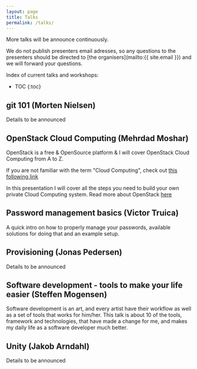 ```yaml
---
layout: page
title: Talks
permalink: /talks/
---
```



More talks will be announce continuously.

We do not publish presenters email adresses, so any questions to the presenters should be directed to [the organisers](mailto:{{ site.email }}) and we will forward your questions.

Index of current talks and workshops:

* TOC
{:toc}


git 101 (Morten Nielsen)
------------------------

Details to be announced


OpenStack Cloud Computing (Mehrdad Moshar)
-------------------------------------------

OpenStack is a free & OpenSource platform & I will cover OpenStack Cloud Computing from A to Z.

If you are not familiar with the term "Cloud Computing", check out [this following link](http://www.pcmag.com/article2/0,2817,2372163,00.asp)

In this presentation I will cover all the steps you need to build your own private Cloud Computing system.
Read more about OpenStack [here](https://www.openstack.org/software/)


Password management basics (Victor Truica)
---------------------------------------------

A quick intro on how to properly manage your passwords, available solutions for doing that and an example setup.


Provisioning (Jonas Pedersen)
-------------------------------

Details to be announced


Software development - tools to make your life easier (Steffen Mogensen)
-------------------------------------------------------

Software development is an art, and every artist have their workflow as well as a set of tools that works for him/her. 
This talk is about 10 of the tools, framework and technologies, that have made a change for me, and makes my daily life as a software developer much better.


Unity (Jakob Arndahl)
------------------------

Details to be announced



